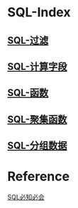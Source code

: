 # SQL-Index
 
## [SQL-过滤](./SQL-过滤.md)
## [SQL-计算字段](./SQL-计算字段.md)
## [SQL-函数](./SQL-函数.md)
## [SQL-聚集函数](./SQL-聚集函数.md)
## [SQL-分组数据](./SQL-分组数据.md)

# Reference

[SQL必知必会](https://www.amazon.cn/图书/dp/B00COG3W58/ref=sr_1_1?ie=UTF8&qid=1493915023&sr=8-1&keywords=sql必知必会)

